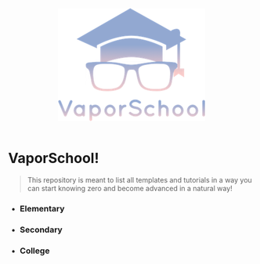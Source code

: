 <p align="center">
  <br>
  <img width="300" src="logo_t.png" alt="nerd">
  <br>
  <br>
</p>

# VaporSchool!
> This repository is meant to list all templates and tutorials in a way you can start knowing zero and become advanced in a natural way!
- ### Elementary
- ### Secondary
- ### College
